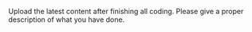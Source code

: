 Upload the latest content after finishing all coding. Please give a proper description of what you have done.
